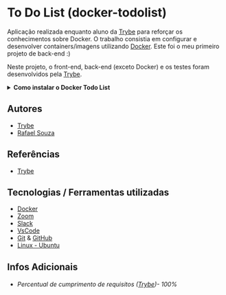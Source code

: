 # To Do List (docker-todolist)

Aplicação realizada enquanto aluno da [Trybe](https://www.betrybe.com/) para reforçar os conhecimentos sobre Docker. O trabalho consistia em configurar e desenvolver containers/imagens utilizando [Docker](https://www.docker.com/). Este foi o meu primeiro projeto de back-end :)

Neste projeto, o front-end, back-end (exceto Docker) e os testes foram desenvolvidos pela [Trybe](https://www.betrybe.com/). 

<details>
  <summary><strong>Como instalar o Docker Todo List</strong></summary><br />

## Instalação 

<br>

- Clone o repositório `git@github.com:Rafael-Souza-97/docker-todo-list.git`:

```bash
git clone git@github.com:Rafael-Souza-97/docker-todo-list.git
```

<br>

- Entre na pasta do repositório que você acabou de clonar:

```bash
cd docker-todo-list
```

<br>

 - Instale as depëndencias, caso necessário, com `npm install`:

```bash
npm install
```

<hr>
<br>

</details>

## Autores

- [Trybe](https://www.betrybe.com/)
- [Rafael Souza](https://github.com/Rafael-Souza-97)

## Referências

 - [Trybe](https://www.betrybe.com/)

## Tecnologias / Ferramentas utilizadas

- [Docker](https://www.docker.com/)
- [Zoom](https://zoom.us/)
- [Slack](https://slack.com/intl/pt-br/)
- [VsCode](https://code.visualstudio.com/)
- [Git](https://git-scm.com/) & [GitHub](https://github.com/)
- [Linux - Ubuntu](https://ubuntu.com/)

## Infos Adicionais

- ###### Percentual de cumprimento de requisitos ([Trybe](https://www.betrybe.com/))- 100%
